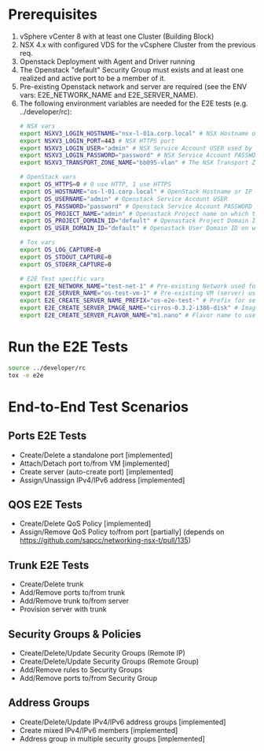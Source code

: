 # Prerequisites
1. vSphere vCenter 8 with at least one Cluster (Building Block)
2. NSX 4.x with configured VDS for the vCsphere Cluster from the previous req.
3. Openstack Deployment with Agent and Driver running
4. The Openstack "default" Security Group must exists and at least one realized and active port to be a member of it.
5. Pre-existing Openstack network and server are required (see the ENV vars: E2E_NETWORK_NAME and E2E_SERVER_NAME).
6. The following environment variables are needed for the E2E tests (e.g. ../developer/rc):
   ```bash
   # NSX vars
   export NSXV3_LOGIN_HOSTNAME="nsx-l-01a.corp.local" # NSX Hostname or IP address
   export NSXV3_LOGIN_PORT=443 # NSX HTTPS port
   export NSXV3_LOGIN_USER="admin" # NSX Service Account USER used by the Agent
   export NSXV3_LOGIN_PASSWORD="password" # NSX Service Account PASSWORD used by the Agent
   export NSXV3_TRANSPORT_ZONE_NAME="bb095-vlan" # The NSX Transport Zone on which the Agent will execute the tests (Building Block)
   
   # OpenStack vars
   export OS_HTTPS=0 # 0 use HTTP, 1 use HTTPS
   export OS_HOSTNAME="os-l-01.corp.local" # OpenStack Hostname or IP address
   export OS_USERNAME="admin" # Openstack Service Account USER
   export OS_PASSWORD="password" # Openstack Service Account PASSWORD
   export OS_PROJECT_NAME="admin" # Openastack Project name on which the E2E test wil run
   export OS_PROJECT_DOMAIN_ID="default" # Openastack Project Domain ID on which the E2E test wil run
   export OS_USER_DOMAIN_ID="default" # Openastack User Domain ID on which the E2E test wil run
   
   # Tox vars
   export OS_LOG_CAPTURE=0
   export OS_STDOUT_CAPTURE=0
   export OS_STDERR_CAPTURE=0

   # E2E Test specific vars
   export E2E_NETWORK_NAME="test-net-1" # Pre-existing Network used for the E2E Test Scenarios
   export E2E_SERVER_NAME="os-test-vm-1" # Pre-existing VM (server) used for the E2E Test Scenarios
   export E2E_CREATE_SERVER_NAME_PREFIX="os-e2e-test-" # Prefix for server names, UUID will be appended
   export E2E_CREATE_SERVER_IMAGE_NAME="cirros-0.3.2-i386-disk" # Image name to use for server creation
   export E2E_CREATE_SERVER_FLAVOR_NAME="m1.nano" # Flavor name to use for server creation
   ```

# Run the E2E Tests
   ```bash
   source ../developer/rc
   tox -e e2e
   ```

# End-to-End Test Scenarios

## Ports E2E Tests
   - Create/Delete a standalone port [implemented]
   - Attach/Detach port to/from VM [implemented]
   - Create server (auto-create port) [implemented]
   - Assign/Unassign IPv4/IPv6 address [implemented]
## QOS E2E Tests
   - Create/Delete QoS Policy [implemented]
   - Assign/Remove QoS Policy to/from port [partially] (depends on https://github.com/sapcc/networking-nsx-t/pull/135)
## Trunk E2E Tests
   - Create/Delete trunk
   - Add/Remove ports to/from trunk
   - Add/Remove trunk to/from server
   - Provision server with trunk
## Security Groups & Policies
   - Create/Delete/Update Security Groups (Remote IP)
   - Create/Delete/Update Security Groups (Remote Group)
   - Add/Remove rules to Security Groups
   - Add/Remove ports to/from Security Group
## Address Groups
   - Create/Delete/Update IPv4/IPv6 address groups [implemented]
   - Create mixed IPv4/IPv6 members [implemented]
   - Address group in multiple security groups [implemented]